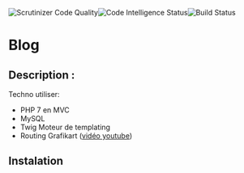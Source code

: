 <img src="https://scrutinizer-ci.com/g/jucarre/blog/badges/quality-score.png?b=master" alt="Scrutinizer Code Quality" /><img src="https://scrutinizer-ci.com/g/jucarre/blog/badges/code-intelligence.svg?b=master" alt="Code Intelligence Status" /><img src="https://scrutinizer-ci.com/g/jucarre/blog/badges/build.png?b=master" alt="Build Status" />
# Blog

## Description :

Techno utiliser:
* PHP 7 en MVC
* MySQL
* Twig Moteur de templating
* Routing Grafikart (<a href="https://youtu.be/I-DN2C7Gs7A">vidéo youtube</a>)

## Instalation

